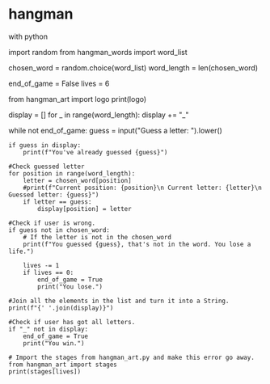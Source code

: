 # hangman
with python

import random
from hangman_words import word_list

chosen_word = random.choice(word_list)
word_length = len(chosen_word)

end_of_game = False
lives = 6

from hangman_art import logo
print(logo)


display = []
for _ in range(word_length):
    display += "_"

while not end_of_game:
    guess = input("Guess a letter: ").lower()


    if guess in display:
        print(f"You've already guessed {guess}")

    #Check guessed letter
    for position in range(word_length):
        letter = chosen_word[position]
        #print(f"Current position: {position}\n Current letter: {letter}\n Guessed letter: {guess}")
        if letter == guess:
            display[position] = letter

    #Check if user is wrong.
    if guess not in chosen_word:
        # If the letter is not in the chosen_word
        print(f"You guessed {guess}, that's not in the word. You lose a life.")
        
        lives -= 1
        if lives == 0:
            end_of_game = True
            print("You lose.")

    #Join all the elements in the list and turn it into a String.
    print(f"{' '.join(display)}")

    #Check if user has got all letters.
    if "_" not in display:
        end_of_game = True
        print("You win.")

    # Import the stages from hangman_art.py and make this error go away.
    from hangman_art import stages
    print(stages[lives])
